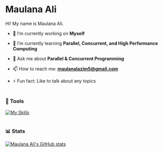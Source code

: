 # Maulana Ali
Hi! My name is Maulana Ali.

- 🔭 I’m currently working on **Myself**

- 🌱 I’m currently learning **Parallel, Concurrent, and High Performance Computing**

- 💬 Ask me about **Parallel & Concurrent Programming**

- 📫 How to reach me: **maulanalazim5@gmail.com**

- ⚡ Fun fact: Like to talk about any topics

<!-- - 🤔 I’m looking for help with ... -->
<!-- - 👯 I’m looking to collaborate on ** -->
<!-- - 😄 Pronouns: ... -->

#

### 🧰 Tools
[![My Skills](https://skillicons.dev/icons?i=c,cpp,java,arduino,vscode,emacs,linux&theme=dark)](https://skillicons.dev)
#
### 📊 Stats
[![Maulana Ali's GitHub stats](https://github-readme-stats.vercel.app/api?username=maux-unix&theme=dark&rank_icon=github)](https://github.com/maux-unix)



<!--
**maux-unix/maux-unix** is a ✨ _special_ ✨ repository because its `README.md` (this file) appears on your GitHub profile. -->
